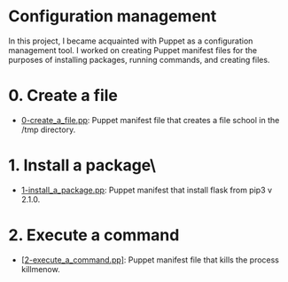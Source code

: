 # Configuration management

In this project, I became acquainted with Puppet as a configuration management tool. I worked on creating Puppet manifest files for the purposes of installing packages, running commands, and creating files.

# 0. Create a file

  + <u>[0-create_a_file.pp]()</u>: Puppet manifest file that creates a file school in the /tmp directory.

# 1. Install a package\

  + <u>[1-install_a_package.pp]()</u>: Puppet manifest that install flask from pip3 v 2.1.0.

# 2. Execute a command

  + <u>[2-execute_a_command.pp]</u>: Puppet manifest file that kills the process killmenow.
